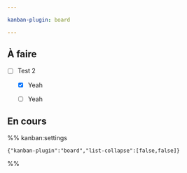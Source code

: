 ```yaml
---

kanban-plugin: board

---
```


## À faire

- [ ] Test 2
	- [x] Yeah
	- [ ] Yeah


## En cours





%% kanban:settings
```
{"kanban-plugin":"board","list-collapse":[false,false]}
```
%%